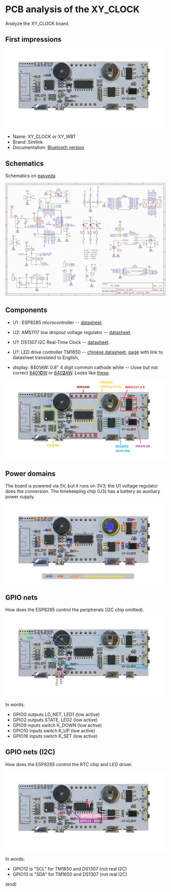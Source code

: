 # PCB analysis of the XY_CLOCK

Analyze the XY_CLOCK board.


## First impressions

![PCB](pcb.png)

 - Name: XY_CLOCK or XY_WBT
 - Brand: Sinilink
 - Documentation: [Bluetooth version](http://www.sinilink.com/ins/bluetooth/XY-WBT/XY-WBT-EN.pdf)

## Schematics

Schematics on [easyeda](https://www.easyeda.com/utyf/xy-clock)

![Schematics](schematics.jpg)

## Components

 - U1 : ESP8285 microcontroller
  -- [datasheet](https://www.espressif.com/sites/default/files/documentation/0a-esp8285_datasheet_en.pdf).

 - U2: AMS1117 low dropout voltage regulator
   -- [datasheet](http://www.advanced-monolithic.com/pdf/ds1117.pdf).

 - U?: DS1307 I2C Real-Time Clock
   -- [datasheet](https://eu.mouser.com/datasheet/2/256/DS1307-1513036.pdf).

 - U?: LED drive controller TM1650
   -- [chinese datasheet](https://datasheetspdf.com/pdf-file/840047/TitanMicro/TM1650/1),
   [page](https://components101.com/ics/tm1650-led-driver-ic) with link to datasheet translated to English,

 - display: 8401AW: 0.8" 4 digit common cathode white
   -- close but not correct [8401**C**W](http://www.yitenuo.com/product/display/four/ELF-8401C-D.html) or
   [840**2**AW](http://www.yitenuo.com/product/display/four/ELF-8402.html).
   Looks like [these](https://www.aliexpress.com/item/32945496377.html).


![Components](pcb-comps.png)


## Power domains

The board is powered via 5V, but it runs on 3V3; the U1 voltage regulator does the conversion.
The timekeeping chip (U3) has a battery as auxiliary power supply. 

![Power domains](pcb-power.png)


## GPIO nets

How does the ESP8285 control the peripherals (I2C chip omitted). 

![GPIO nets](pcb-gpio.png)

In words:

 - GPIO0 outputs LD_NET, LED1 (low active)
 - GPIO2 outputs STATE, LED2 (low active)
 - GPIO9 inputs switch K_DOWN (low active)
 - GPIO10 inputs switch K_UP (low active)
 - GPIO16 inputs switch K_SET (low active)


## GPIO nets (I2C)

How does the ESP8285 control the RTC chip and LED driver. 

![GPIO I2C nets](pcb-time.png)

In words:
- GPIO12 is "SCL" for TM1650 and DS1307 (not real I2C)
- GPIO13 is "SDA" for TM1650 and DS1307 (not real I2C)

(end)
